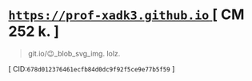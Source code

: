 # <a href="https://prof-xadk3.github.io"> `https://prof-xadk3.github.io` </a> [ CM 252 k. ]

> git.io/:wink:_blob_svg_img. lolz.

[ CID:`678d012376461ecfb84d0dc9f92f5ce9e77b5f59` ]
